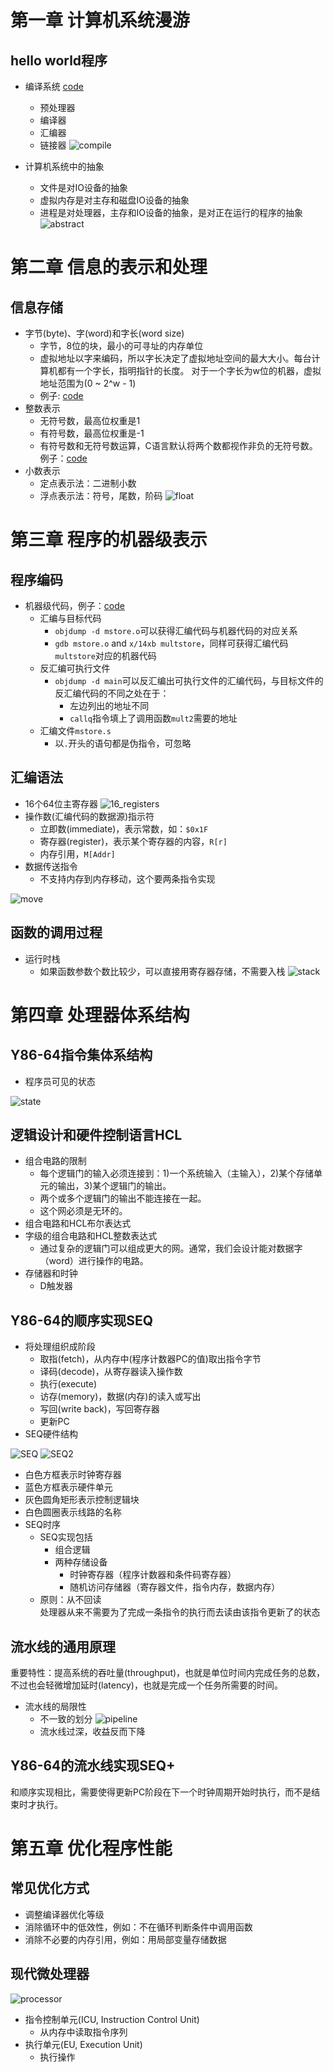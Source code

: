 # 第一章 计算机系统漫游
## hello world程序
* 编译系统 [code](./code/chapter1/Makefile)
  * 预处理器
  * 编译器
  * 汇编器
  * 链接器
![compile](pictures/compileSystem.png)

* 计算机系统中的抽象
  * 文件是对IO设备的抽象
  * 虚拟内存是对主存和磁盘IO设备的抽象
  * 进程是对处理器，主存和IO设备的抽象，是对正在运行的程序的抽象
![abstract](./pictures/abstract.png)


# 第二章 信息的表示和处理
## 信息存储
* 字节(byte)、字(word)和字长(word size)
  * 字节，8位的块，最小的可寻址的内存单位
  * 虚拟地址以字来编码，所以字长决定了虚拟地址空间的最大大小。每台计算机都有一个字长，指明指针的长度。 对于一个字长为w位的机器，虚拟地址范围为(0 ~ 2^w - 1)
  * 例子: [code](./code/chapter2/size/main.cpp)
* 整数表示
  * 无符号数，最高位权重是1
  * 有符号数，最高位权重是-1
  * 有符号数和无符号数运算，C语言默认将两个数都视作非负的无符号数。例子：[code](./code/chapter2/main.cpp)
* 小数表示
  * 定点表示法：二进制小数
  * 浮点表示法：符号，尾数，阶码
  ![float](./pictures/float.png)

# 第三章 程序的机器级表示
## 程序编码
* 机器级代码，例子：[code](./code/chapter3/Makefile)
  * 汇编与目标代码
    * `objdump -d mstore.o`可以获得汇编代码与机器代码的对应关系
    * `gdb mstore.o` and `x/14xb multstore`，同样可获得汇编代码`multstore`对应的机器代码
  * 反汇编可执行文件
    * `objdump -d main`可以反汇编出可执行文件的汇编代码，与目标文件的反汇编代码的不同之处在于：
      * 左边列出的地址不同
      * `callq`指令填上了调用函数`mult2`需要的地址
  * 汇编文件`mstore.s`
    * 以`.`开头的语句都是伪指令，可忽略
## 汇编语法
* 16个64位主寄存器
![16_registers](./pictures/16_registers.png)
* 操作数(汇编代码的数据源)指示符
  * 立即数(immediate)，表示常数，如：`$0x1F`
  * 寄存器(register)，表示某个寄存器的内容，`R[r]`
  * 内存引用，`M[Addr]`
* 数据传送指令
  * 不支持内存到内存移动，这个要两条指令实现

![move](./pictures/move.png)
## 函数的调用过程
* 运行时栈
  * 如果函数参数个数比较少，可以直接用寄存器存储，不需要入栈
  ![stack](./pictures/stack.png)

# 第四章 处理器体系结构
## Y86-64指令集体系结构
* 程序员可见的状态

![state](./pictures/state.png)
## 逻辑设计和硬件控制语言HCL
* 组合电路的限制<br>
  * 每个逻辑门的输入必须连接到：1)一个系统输入（主输入），2)某个存储单元的输出，3)某个逻辑门的输出。
  * 两个或多个逻辑门的输出不能连接在一起。
  * 这个网必须是无环的。
* 组合电路和HCL布尔表达式
* 字级的组合电路和HCL整数表达式
  * 通过复杂的逻辑门可以组成更大的网。通常，我们会设计能对数据字（word）进行操作的电路。
* 存储器和时钟
  * D触发器
## Y86-64的顺序实现SEQ
* 将处理组织成阶段
  * 取指(fetch)，从内存中(程序计数器PC的值)取出指令字节
  * 译码(decode)，从寄存器读入操作数
  * 执行(execute)
  * 访存(memory)，数据(内存)的读入或写出
  * 写回(write back)，写回寄存器
  * 更新PC
* SEQ硬件结构

![SEQ](./pictures/SEQ.png)
![SEQ2](./pictures/SEQ2.png)
  * 白色方框表示时钟寄存器
  * 蓝色方框表示硬件单元
  * 灰色圆角矩形表示控制逻辑块
  * 白色圆圈表示线路的名称
* SEQ时序
  * SEQ实现包括
    * 组合逻辑
    * 两种存储设备
      * 时钟寄存器（程序计数器和条件码寄存器）
      * 随机访问存储器（寄存器文件，指令内存，数据内存）
  * 原则：从不回读<br>
  处理器从来不需要为了完成一条指令的执行而去读由该指令更新了的状态
## 流水线的通用原理
重要特性：提高系统的吞吐量(throughput)，也就是单位时间内完成任务的总数，不过也会轻微增加延时(latency)，也就是完成一个任务所需要的时间。
* 流水线的局限性
  * 不一致的划分
  ![pipeline](./pictures/pipeline.png)
  * 流水线过深，收益反而下降
## Y86-64的流水线实现SEQ+
和顺序实现相比，需要使得更新PC阶段在下一个时钟周期开始时执行，而不是结束时才执行。

# 第五章 优化程序性能
## 常见优化方式
* 调整编译器优化等级
* 消除循环中的低效性，例如：不在循环判断条件中调用函数
* 消除不必要的内存引用，例如：用局部变量存储数据
## 现代微处理器
![processor](./pictures/processor.png)
* 指令控制单元(ICU, Instruction Control Unit)
  * 从内存中读取指令序列
* 执行单元(EU, Execution Unit)
  * 执行操作

